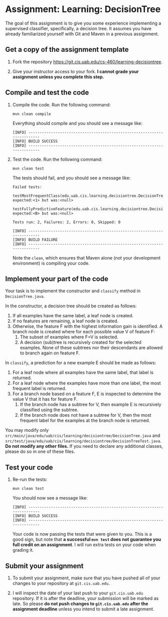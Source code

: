 # Assignment: Learning: DecisionTree

The goal of this assignment is to give you some experience implementing a supervised classifier, specifically, a decision tree. It assumes you have already familiarized yourself with Git and Maven in a previous assignment.

## Get a copy of the assignment template

1. Fork the repository https://git.cis.uab.edu/cs-460/learning-decisiontree.

2. Give your instructor access to your fork. **I cannot grade your assignment unless you complete this step.**

## Compile and test the code

1.  Compile the code. Run the following command:

        mvn clean compile

    Everything should compile and you should see a message like:

        [INFO] ------------------------------------------------------------------------
        [INFO] BUILD SUCCESS
        [INFO] ------------------------------------------------------------------------

2.  Test the code. Run the following command:

        mvn clean test

    The tests should fail, and you should see a message like:

        Failed tests:
          testMostFrequentClass(edu.uab.cis.learning.decisiontree.DecisionTreeTest): expected:<1> but was:<null>
          testFullyPredictiveFeature(edu.uab.cis.learning.decisiontree.DecisionTreeTest): expected:<B> but was:<null>

        Tests run: 2, Failures: 2, Errors: 0, Skipped: 0

        [INFO] ------------------------------------------------------------------------
        [INFO] BUILD FAILURE
        [INFO] ------------------------------------------------------------------------

    Note the `clean`, which ensures that Maven alone (not your development environment) is compiling your code.

## Implement your part of the code

Your task is to implement the constructor and `classify` method in `DecisionTree.java`.

In the constructor, a decision tree should be created as follows:

1.  If all examples have the same label, a leaf node is created.
2.  If no features are remaining, a leaf node is created.
3.  Otherwise, the feature F with the highest information gain is identified. A branch node is created where for each possible value V of feature F:
    1.  The subset of examples where F=V is selected.
    2.  A decision (sub)tree is recursively created for the selected examples. None of these subtrees nor their descendants are allowed to branch again on feature F.

In `classify`, a prediction for a new example E should be made as follows:

1.  For a leaf node where all examples have the same label, that label is returned.
2.  For a leaf node where the examples have more than one label, the most frequent label is returned.
3.  For a branch node based on a feature F, E is inspected to determine the value V that it has for feature F.
    1.  If the branch node has a subtree for V, then example E is recursively classified using the subtree.
    2.  If the branch node does not have a subtree for V, then the most frequent label for the examples at the branch node is returned.

You may modify only `src/main/java/edu/uab/cis/learning/decisiontree/DecisionTree.java` and `src/test/java/edu/uab/cis/learning/decisiontree/DecisionTreeTest.java`. **Do not modify any other files.** If you need to declare any additional classes, please do so in one of these files.

## Test your code

1.  Re-run the tests:

        mvn clean test

    You should now see a message like:

        [INFO] ------------------------------------------------------------------------
        [INFO] BUILD SUCCESS
        [INFO] ------------------------------------------------------------------------

    Your code is now passing the tests that were given to you. This is a good sign, but note that **a successful `mvn test` does not guarantee you full credit on an assignment**. I will run extra tests on your code when grading it.

## Submit your assignment

1.  To submit your assignment, make sure that you have pushed all of your changes to your repository at `git.cis.uab.edu`.

2.  I will inspect the date of your last push to your `git.cis.uab.edu` repository. If it is after the deadline, your submission will be marked as late. So please **do not push changes to `git.cis.uab.edu` after the assignment deadline** unless you intend to submit a late assignment.

